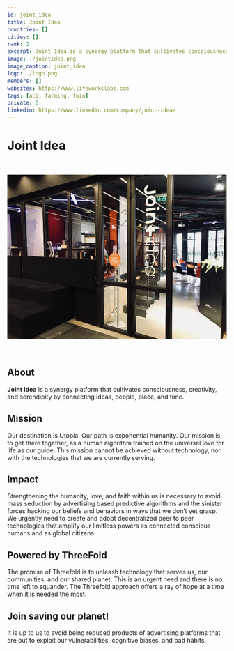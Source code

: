 ```yaml
---
id: joint_idea
title: Joint Idea
countries: []
cities: []
rank: 2
excerpt: Joint Idea is a synergy platform that cultivates consciousness, creativity, and serendipity by connecting ideas, people, place, and time.
image: ./jointidea.png
image_caption: joint_idea
logo: ./logo.png
members: []
websites: https://www.lifeworkslabs.com
tags: [aci, farming, twin]
private: 0
linkedin: https://www.linkedin.com/company/joint-idea/
---
```


# Joint Idea

<br/>

![jointidea](./jointidea2.jpg)

<br/>

## About

**Joint Idea** is a synergy platform that cultivates consciousness, creativity, and serendipity by connecting ideas, people, place, and time.

## Mission

Our destination is Utopia. Our path is exponential humanity. Our mission is to get there together, as a human algorithm trained on the universal love for life as our guide. This mission cannot be achieved without technology, nor with the technologies that we are currently serving.

## Impact

Strengthening the humanity, love, and faith within us is necessary to avoid mass seduction by advertising based predictive algorithms and the sinister forces hacking our beliefs and behaviors in ways that we don’t yet grasp. We urgently need to create and adopt decentralized peer to peer technologies that amplify our limitless powers as connected conscious humans and as global citizens.

## Powered by ThreeFold

The promise of Threefold is to unleash technology that serves us, our communities, and our shared planet. This is an urgent need and there is no time left to squander. The Threefold approach offers a ray of hope at a time when it is needed the most.

## Join saving our planet!

It is up to us to avoid being reduced products of advertising platforms that are out to exploit our vulnerabilities, cognitive biases, and bad habits. 

<!-- ## Support this project

## TFGrid Solution

### Roadmap 

TODO: Add People? -->